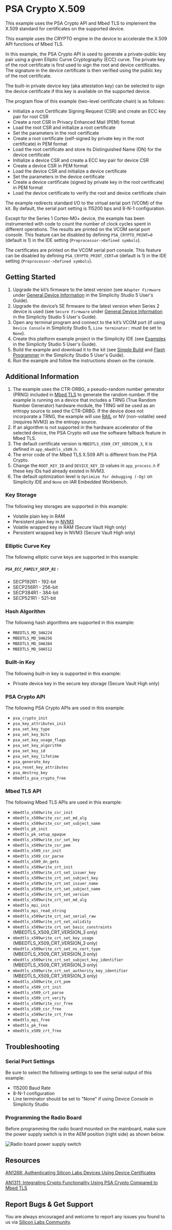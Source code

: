 # PSA Crypto X.509

This example uses the PSA Crypto API and Mbed TLS to implement the X.509 standard for certificates on the supported device.

This example uses the CRYPTO engine in the device to accelerate the X.509 API functions of Mbed TLS.

In this example, the PSA Crypto API is used to generate a private-public key pair using a given Elliptic Curve Cryptography (ECC) curve. The private key of the root certificate is first used to sign the root and device certificates. The signature in the device certificate is then verified using the public key of the root certificate.

The built-in private device key (aka attestation key) can be selected to sign the device certificate if this key is available on the supported device.

The program flow of this example (two-level certificate chain) is as follows:

* Initialize a root Certificate Signing Request (CSR) and create an ECC key pair for root CSR
* Create a root CSR in Privacy Enhanced Mail (PEM) format
* Load the root CSR and initialize a root certificate
* Set the parameters in the root certificate
* Create a root certificate (self-signed by private key in the root certificate) in PEM format
* Load the root certificate and store its Distinguished Name (DN) for the device certificate
* Initialize a device CSR and create a ECC key pair for device CSR
* Create a device CSR in PEM format
* Load the device CSR and initialize a device certificate
* Set the parameters in the device certificate
* Create a device certificate (signed by private key in the root certificate) in PEM format
* Load the device certificate to verify the root and device certificate chain

The example redirects standard I/O to the virtual serial port (VCOM) of the kit. By default, the serial port setting is 115200 bps and 8-N-1 configuration.

Except for the Series 1 Cortex-M0+ device, the example has been instrumented with code to count the number of clock cycles spent in different operations. The results are printed on the VCOM serial port console. This feature can be disabled by defining `PSA_CRYPTO_PRINT=0` (default is 1) in the IDE setting (`Preprocessor->Defined symbols`).

The certificates are printed on the VCOM serial port console. This feature can be disabled by defining `PSA_CRYPTO_PRINT_CERT=0` (default is 1) in the IDE setting (`Preprocessor->Defined symbols`).

## Getting Started

1. Upgrade the kit’s firmware to the latest version (see `Adapter Firmware` under [General Device Information](https://docs.silabs.com/simplicity-studio-5-users-guide/latest/ss-5-users-guide-about-the-launcher/welcome-and-device-tabs#general-device-information) in the Simplicity Studio 5 User's Guide).
2. Upgrade the device’s SE firmware to the latest version when Series 2 device is used (see `Secure Firmware` under [General Device Information](https://docs.silabs.com/simplicity-studio-5-users-guide/latest/ss-5-users-guide-about-the-launcher/welcome-and-device-tabs#general-device-information) in the Simplicity Studio 5 User's Guide).
3. Open any terminal program and connect to the kit’s VCOM port (if using `Device Console` in Simplicity Studio 5, `Line terminator:` must be set to `None`).
4. Create this platform example project in the Simplicity IDE (see [Examples](https://docs.silabs.com/simplicity-studio-5-users-guide/latest/ss-5-users-guide-getting-started/start-a-project#examples) in the Simplicity Studio 5 User's Guide).
5. Build the example and download it to the kit (see [Simple Build](https://docs.silabs.com/simplicity-studio-5-users-guide/latest/ss-5-users-guide-building-and-flashing/building#simple-build) and [Flash Programmer](https://docs.silabs.com/simplicity-studio-5-users-guide/latest/ss-5-users-guide-building-and-flashing/flashing#flash-programmer) in the Simplicity Studio 5 User's Guide).
6. Run the example and follow the instructions shown on the console.

## Additional Information

1. The example uses the CTR-DRBG, a pseudo-random number generator (PRNG) included in [Mbed TLS](https://docs.silabs.com/mbed-tls/latest/) to generate the random number. If the example is running on a device that includes a TRNG (True Random Number Generator) hardware module, the TRNG will be used as an entropy source to seed the CTR-DRBG. If the device does not incorporate a TRNG, the example will use [RAIL](https://docs.silabs.com/rail/latest/) or NV (non-volatile) seed (requires NVM3) as the entropy source.
2. If an algorithm is not supported in the hardware accelerator of the selected device, the PSA Crypto will use the software fallback feature in Mbed TLS.
3. The default certificate version is `MBEDTLS_X509_CRT_VERSION_3`, it is defined in `app_mbedtls_x509.h`.
4. The error code of the Mbed TLS X.509 API is different from the PSA Crypto.
5. Change the `ROOT_KEY_ID` and `DEVICE_KEY_ID` values in `app_process.h` if these key IDs had already existed in NVM3.
6. The default optimization level is `Optimize for debugging (-Og)` on Simplicity IDE and `None` on IAR Embedded Workbench.

### Key Storage

The following key storages are supported in this example:

* Volatile plain key in RAM
* Persistent plain key in [NVM3](https://docs.silabs.com/gecko-platform/3.1/driver/api/group-nvm3)
* Volatile wrapped key in RAM (Secure Vault High only)
* Persistent wrapped key in NVM3 (Secure Vault High only)

### Elliptic Curve Key

The following elliptic curve keys are supported in this example:

##### `PSA_ECC_FAMILY_SECP_R1` :

* SECP192R1 - 192-bit
* SECP256R1 - 256-bit
* SECP384R1 - 384-bit
* SECP521R1 - 521-bit

### Hash Algorithm

The following hash algorithms are supported in this example:

* `MBEDTLS_MD_SHA224`
* `MBEDTLS_MD_SHA256`
* `MBEDTLS_MD_SHA384`
* `MBEDTLS_MD_SHA512`

### Built-in Key

The following built-in key is supported in this example:

* Private device key in the secure key storage (Secure Vault High only)

### PSA Crypto API

The following PSA Crypto APIs are used in this example:

* `psa_crypto_init`
* `psa_key_attributes_init`
* `psa_set_key_type`
* `psa_set_key_bits`
* `psa_set_key_usage_flags`
* `psa_set_key_algorithm`
* `psa_set_key_id`
* `psa_set_key_lifetime`
* `psa_generate_key`
* `psa_reset_key_attributes`
* `psa_destroy_key`
* `mbedtls_psa_crypto_free`

### Mbed TLS API

The following Mbed TLS APIs are used in this example:

* `mbedtls_x509write_csr_init`
* `mbedtls_x509write_csr_set_md_alg`
* `mbedtls_x509write_csr_set_subject_name`
* `mbedtls_pk_init`
* `mbedtls_pk_setup_opaque`
* `mbedtls_x509write_csr_set_key`
* `mbedtls_x509write_csr_pem`
* `mbedtls_x509_csr_init`
* `mbedtls_x509_csr_parse`
* `mbedtls_x509_dn_gets`
* `mbedtls_x509write_crt_init`
* `mbedtls_x509write_crt_set_issuer_key`
* `mbedtls_x509write_crt_set_subject_key`
* `mbedtls_x509write_crt_set_issuer_name`
* `mbedtls_x509write_crt_set_subject_name`
* `mbedtls_x509write_crt_set_version`
* `mbedtls_x509write_crt_set_md_alg`
* `mbedtls_mpi_init`
* `mbedtls_mpi_read_string`
* `mbedtls_x509write_crt_set_serial_raw`
* `mbedtls_x509write_crt_set_validity`
* `mbedtls_x509write_crt_set_basic_constraints` (MBEDTLS\_X509\_CRT\_VERSION\_3 only)
* `mbedtls_x509write_crt_set_key_usage` (MBEDTLS\_X509\_CRT\_VERSION\_3 only)
* `mbedtls_x509write_crt_set_ns_cert_type` (MBEDTLS\_X509\_CRT\_VERSION\_3 only)
* `mbedtls_x509write_crt_set_subject_key_identifier` (MBEDTLS\_X509\_CRT\_VERSION\_3 only)
* `mbedtls_x509write_crt_set_authority_key_identifier` (MBEDTLS\_X509\_CRT\_VERSION\_3 only)
* `mbedtls_x509write_crt_pem`
* `mbedtls_x509_crt_init`
* `mbedtls_x509_crt_parse`
* `mbedtls_x509_crt_verify`
* `mbedtls_x509write_csr_free`
* `mbedtls_x509_csr_free`
* `mbedtls_x509write_crt_free`
* `mbedtls_mpi_free`
* `mbedtls_pk_free`
* `mbedtls_x509_crt_free`

## Troubleshooting

### Serial Port Settings

Be sure to select the following settings to see the serial output of this example:

* 115200 Baud Rate 
* 8-N-1 configuration
* Line terminator should be set to "None" if using Device Console in Simplicity Studio

### Programming the Radio Board

Before programming the radio board mounted on the mainboard, make sure the power supply switch is in the AEM position (right side) as shown below.

![Radio board power supply switch](image/readme_img0.png)

## Resources

[AN1268: Authenticating Silicon Labs Devices Using Device Certificates](https://www.silabs.com/documents/public/application-notes/an1268-efr32-secure-identity.pdf)

[AN1311: Integrating Crypto Functionality Using PSA Crypto Compared to Mbed TLS](https://www.silabs.com/documents/public/application-notes/an1311-mbedtls-psa-crypto-porting-guide.pdf)

## Report Bugs & Get Support

You are always encouraged and welcome to report any issues you found to us via [Silicon Labs Community](https://community.silabs.com/).